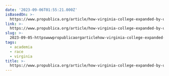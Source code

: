 ```yaml
---
date: '2023-09-06T01:55:21.000Z'
isBasedOn: >-
  https://www.propublica.org/article/how-virginia-college-expanded-by-uprooting-black-neighborhood
link: >-
  https://www.propublica.org/article/how-virginia-college-expanded-by-uprooting-black-neighborhood
slug: >-
  2023-09-05-httpswwwpropublicaorgarticlehow-virginia-college-expanded-by-uprooting-black-neighborhood
tags:
  - academia
  - race
  - virginia
title: >-
  https://www.propublica.org/article/how-virginia-college-expanded-by-uprooting-black-neighborhood
---
```


